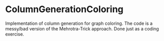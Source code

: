 # ColumnGenerationColoring
Implementation of column generation for graph coloring. The code is a messy/bad version of the Mehrotra-Trick approach. Done just as a coding exercise.
